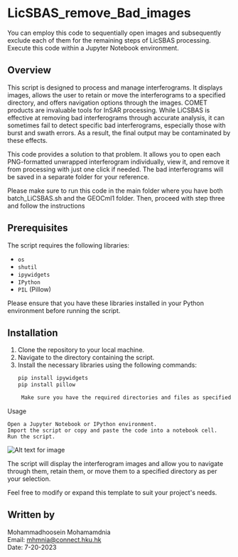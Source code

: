 # LicSBAS_remove_Bad_images


You can employ this code to sequentially open images and subsequently exclude each of them for the remaining steps of LicSBAS processing. Execute this code within a Jupyter Notebook environment.

## Overview
This script is designed to process and manage interferograms. It displays images, allows the user to retain or move the interferograms to a specified directory, and offers navigation options through the images.
COMET products are invaluable tools for InSAR processing. While LiCSBAS is effective at removing bad interferograms through accurate analysis, it can sometimes fail to detect specific bad interferograms, especially those with burst and swath errors. As a result, the final output may be contaminated by these effects.

This code provides a solution to that problem. It allows you to open each PNG-formatted unwrapped interferogram individually, view it, and remove it from processing with just one click if needed. The bad interferograms will be saved in a separate folder for your reference.

Please make sure to run this code in the main folder where you have both batch_LiCSBAS.sh and the GEOCml1 folder. Then, proceed with step three and follow the instructions 

## Prerequisites
The script requires the following libraries:

- `os`
- `shutil`
- `ipywidgets`
- `IPython`
- `PIL` (Pillow)

Please ensure that you have these libraries installed in your Python environment before running the script.

## Installation
1. Clone the repository to your local machine.
2. Navigate to the directory containing the script.
3. Install the necessary libraries using the following commands:
   ```bash
   pip install ipywidgets
   pip install pillow

    Make sure you have the required directories and files as specified in the script (base_dir, bad_ifgs_dir, etc.).

Usage

    Open a Jupyter Notebook or IPython environment.
    Import the script or copy and paste the code into a notebook cell.
    Run the script.

![Alt text for image](images/screenshot.png)

The script will display the interferogram images and allow you to navigate through them, retain them, or move them to a specified directory as per your selection.


Feel free to modify or expand this template to suit your project's needs.

## Written by
Mohammadhoosein Mohamamdnia  
Email: mhmnia@connect.hku.hk  
Date: 7-20-2023
